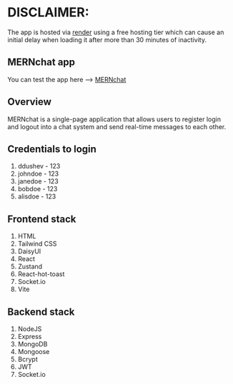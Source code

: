 # DISCLAIMER: 
The app is hosted via [render](https://render.com/) using a free hosting tier which can cause an initial delay when loading it after more than 30 minutes of inactivity.

## MERNchat app
You can test the app here --> [MERNchat](https://mernchat-fza2.onrender.com/)

## Overview
MERNchat is a single-page application that allows users to register login and logout into a chat system and send real-time messages to each other.

## Credentials to login
1. ddushev - 123
2. johndoe - 123
3. janedoe - 123
4. bobdoe - 123
5. alisdoe - 123

## Frontend stack
1. HTML
2. Tailwind CSS
3. DaisyUI
4. React
5. Zustand
6. React-hot-toast
7. Socket.io
8. Vite

## Backend stack
1. NodeJS
2. Express
3. MongoDB
4. Mongoose
5. Bcrypt
6. JWT
7. Socket.io
      
